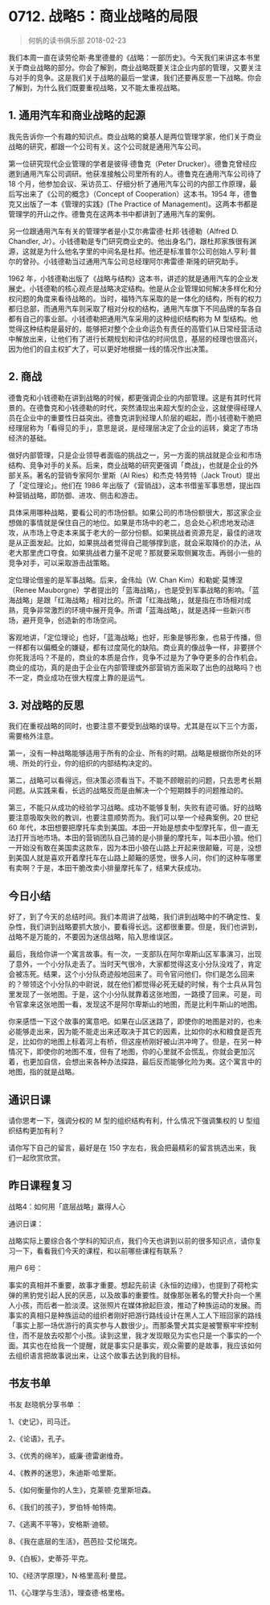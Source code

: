 # 0712. 战略5：商业战略的局限
> 何帆的读书俱乐部
2018-02-23

我们本周一直在读劳伦斯·弗里德曼的《战略：一部历史》。今天我们来讲这本书里关于商业战略的部分。你会了解到，商业战略既要关注企业内部的管理，又要关注与对手的竞争。这是我们关于战略的最后一堂课，我们还要再反思一下战略。你会了解到，为什么我们既要重视战略，又不能太重视战略。

## 1. 通用汽车和商业战略的起源
我先告诉你一个有趣的知识点。商业战略的奠基人是两位管理学家，他们关于商业战略的研究，都跟一个公司有关。这个公司就是通用汽车公司。

第一位研究现代企业管理的学者是彼得·德鲁克（Peter Drucker）。德鲁克曾经应邀到通用汽车公司调研。他获准接触公司里所有的人。德鲁克在通用汽车公司待了 18 个月，他参加会议、采访员工、仔细分析了通用汽车公司的内部工作原理，最后写出来了《公司的概念》（Concept of Cooperation）这本书。1954 年，德鲁克又出版了一本《管理的实践》(The Practice of Management)。这两本书都是管理学的开山之作。德鲁克在这两本书中都讲到了通用汽车的案例。

另一位跟通用汽车有关的管理学者是小艾尔弗雷德·杜邦·钱德勒（Alfred D. Chandler, Jr）。小钱德勒是专门研究商业史的。他出身名门，跟杜邦家族很有渊源，这就是为什么他名字里的中间名是杜邦。他还是标准普尔公司创始人亨利·普尔的曾孙。小钱德勒当过通用汽车公司总经理阿尔弗雷德·斯隆的研究助手。

1962 年，小钱德勒出版了《战略与结构》这本书，讲述的就是通用汽车的企业发展史。小钱德勒的核心观点是战略决定结构。他是从企业管理如何解决多样化和分权问题的角度来看待战略的。当时，福特汽车采取的是一体化的结构，所有的权力都归总部，而通用汽车则采取了相对分权的结构，通用汽车旗下不同品牌的车各自都有自己的事业部。小钱德勒把通用汽车采用的这种组织结构称为 M 型结构。他觉得这种结构是最好的，能够把对整个企业命运负有责任的高管们从日常经营活动中解放出来，让他们有了进行长期规划和评估的时间信息，基层的经理也很高兴，因为他们的自主权扩大了，可以更好地根据一线的情况作出决策。

## 2. 商战
德鲁克和小钱德勒在讲到战略的时候，都更强调企业的内部管理。这是有其时代背景的。在德鲁克和小钱德勒的时代，突然涌现出来超大型的企业，这就使得经理人员在企业中的重要性日益突出。德鲁克讲到经理人阶层的崛起，而小钱德勒干脆把经理层称为「看得见的手」，意思是说，是经理层决定了企业的运转，奠定了市场经济的基础。

做好内部管理，只是企业领导者面临的挑战之一，另一方面的挑战就是企业和市场结构、竞争对手的关系。后来，商业战略的研究更强调「商战」，也就是企业的外部关系。著名的营销专家阿尔·里斯（Al Ries）和杰克·特劳特（Jack Trout）提出了「定位理论」。他们在 1986 年出版了《营销战》，这本书借鉴军事思想，提出四种营销战略，即防御、进攻、侧击和游击。

具体采用哪种战略，要看公司的市场份额。如果公司的市场份额很大，那这家企业想做的事情就是保住自己的地位。如果是市场中的老二，总会处心积虑地发动进攻，从市场上夺走本来属于老大的一部分份额。如果挑战者资源充足，最佳的进攻是从正面发起。比如，如果挑战者觉得自己能够撑到底，就会采取降价的办法，从老大那里虎口夺食。如果挑战者力量不足呢？那就要采取侧翼攻击。再弱小一些的竞争对手，可以采取游击战策略。

定位理论借鉴的是军事战略。后来，金伟灿（W. Chan Kim）和勒妮·莫博涅（Renee Mauborgne）学者提出的「蓝海战略」，也是受到军事战略的影响。「蓝海战略」是跟「红海战略」相对比的。所谓「红海战略」，就是指在市场相对成熟，竞争非常激烈的环境中展开竞争。所谓「蓝海战略」，就是选择一些新兴市场，避开竞争，创造新的市场空间。

客观地讲，「定位理论」也好，「蓝海战略」也好，形象是够形象，也易于传播，但一样都有以偏概全的嫌疑，都有过度简化的缺陷。商业真的像战争一样，非要拼个你死我活吗？不是的，商业的本质是合作，竞争不过是为了争夺更多的合作机会。商业的成功，真的是由于企业在内部管理或外部营销方面采取了出色的战略吗？也不一定，商业成功在很大程度上靠的是运气。

## 3. 对战略的反思
我们在重视战略的同时，也要注意不要受到战略的误导。尤其是在以下三个方面，需要格外注意。

第一，没有一种战略能够适用于所有的企业、所有的时期。战略是根据你所处的环境、所处的行业，你的组织的内部结构决定的。

第二，战略可以看得远，但决策必须看当下。不能不顾眼前的问题，只去思考长期问题。从实践来看，长远的战略反而是由解决一个个短期棘手的问题推动的。

第三，不能只从成功的经验学习战略。成功不能够复制，失败有迹可循。好的战略要注意吸取失败的教训，也要注意顺势而为。我们可以举一个经典案例。20 世纪 60 年代，本田想要把摩托车卖到美国。本田一开始是想卖中型摩托车，但一直无法打开当地市场。本田的营销团队自己骑的是小排量的摩托车，叫本田小狼。他们一开始没有敢在美国卖这款车，因为本田小狼在山路上开起来很颠簸，可是，没想到美国人就是喜欢开着摩托车在山路上颠簸的感觉，很多人问，你们的这种车哪里有卖啊？于是，本田干脆改卖小排量摩托车了，结果大获成功。

## 今日小结
好了，到了今天的总结时间。我们本周讲了战略，我们讲到战略中的不确定性、复杂性，我们讲到战略要抓大放小，要看得长远。这都很重要。但是，我们也讲到，战略不是万能的，不要因为迷信战略，陷入思维误区。

最后，我给你讲一个寓言故事。有一次，一支部队在阿尔卑斯山区军事演习，出现了意外，一个小分队走丢了。当时天气很冷，大家都觉得这支小分队没戏了，肯定会被冻死。结果，这个小分队奇迹般地回来了。司令官问他们，你们是怎么回来的？带领这个小分队的中尉说，就在他们都觉得必死无疑的时候，有个士兵从背包里发现了一张地图。于是，这个小分队就靠着这张地图，一路摸了回来。可是，司令官拿来这张地图一看，发现这不是阿尔卑斯山的地图，而是比利牛斯山的地图。

你来感悟一下这个故事的寓意吧。如果在山区迷路了，即使你的地图是对的，也未必能够走出来，因为能不能走出来还取决于其它的因素，比如你的水和粮食是否充足，比如你的地图上标着河上有桥，但这座桥刚好被山洪冲垮了。但是，在另一种情况下，即使你的地图不准，但有了地图，你的心里就不会慌乱，你就会更加沉着，也更加自信，会想出来各种办法探路，最后反而能够化险为夷。这个寓言中的地图，指的就是战略。

## 通识日课
请你思考一下，强调分权的 M 型的组织结构有利，什么情况下强调集权的 U 型组织结构更加有利？

请你写下自己的留言，最好是在 150 字左右，我会把最精彩的留言挑选出来，我们一起欣赏欣赏。

## 昨日课程复习
战略4：如何用「底层战略」赢得人心

通识日课：

战略实际上要综合各个学科的知识点，我们今天也讲到以前的很多知识点，请你复习一下，看看我们今天的课程，和以前哪些课程有联系？

用户 6号：

事实的真相并不重要，故事才重要。想起先前读《永恒的边缘》，也提到了荷枪实弹的黑豹党引起人民的厌恶，以及故事的重要性。就像那张著名的警犬扑向一个黑人小孩，而后者一脸淡漠。这张照片在媒体掀起巨浪，推动了种族运动的发展。而事实的真相只是种族运动的组织者刚好把游行路线设计在黑人工人下班回家的路线「事实上那一场优游行的真实参与人数很少」。而那条警犬其实是被警察牢牢控制住，而不是放去咬那个小孩。读到这里，我才发现眼见为实也只是一个事实的一个面。其实也在给我一个提醒，就是事实只是事实，观众需要的是故事，我应该如何去组织语言把故事说出来，让这个故事去达到我的目标。

## 书友书单
书友 赵晓帆分享书单 ： 

1、《史记》，司马迁。

2、《论语》，孔子。

3、《优秀的绵羊》，威廉·德雷谢维奇。

4、《教养的迷思》，朱迪斯·哈里斯。

5、《如何衡量你的人生》，克莱顿·克里斯坦森。

6、《我们的孩子》，罗伯特·帕特南。

7、《逃离不平等》，安格斯·迪顿。

8、《我在底层的生活》，芭芭拉·艾伦瑞克。

9、《白板》，史蒂芬·平克。

10、《经济学原理》，N·格里高利·曼昆。

11、《心理学与生活》，理查德·格里格。